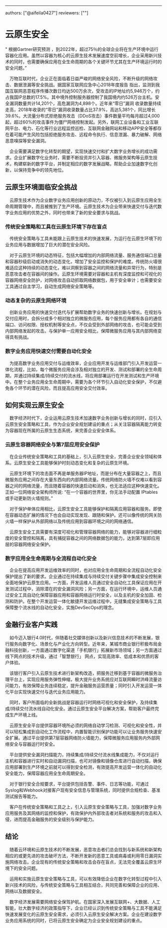 ---
authors: ["@aifeila0427"]
reviewers: [""]

# 云原生安全
 " 根据Gartner研究预测 ，到2022年，超过75％的全球企业将在生产环境中运行容器化应用。虽然以容器为核心的云原生技术发展速度空前增长，企业采用新兴技术的同时，也需要确保应用在全生命周期的各个关键环节尤其在生产环境运行时的安全问题。”

&emsp;万物互联时代，企业正在面临着日益严峻的网络安全风险，不断升级的网络攻击、数据泄漏等安全挑战。据国家互联网应急中心2018年度报告 指出，监测到我国互联网恶意程序传播次数日均达500万余次，受攻击的IP地址约5,946万个，约占我国IP总数的17.5%。其中境外控制服务器控制了我国境内约526万台主机。安全漏洞数量共计14,201个，高危漏洞为4,898个。近年来“零日”漏洞 收录数量持续走高，2018年收录的“零日”漏洞收录数量占比37.9%，高达5,381个，同比增长39.6%。大流量分布式拒绝服务攻击（DDoS攻击）事件数量平均每月超过4,000起，超过60%的攻击事件为僵尸网络控制发起。另外，联网工业设备和工业互联网平台、电力、石化等行业远程监控巡检、互联网金融网站和移动APP安全等都存在着可能产生风险包括拒绝服务攻击、远程命令执行、信息泄漏、暴力破解、网络恶意嗅探等安全漏洞。

&emsp;企业需要满足数字化转型的期望，实现快速交付和扩大数字业务增长的成功需求。企业扩展数字化业务时，需要不断投资并引入容器、微服务架构等云原生技术，构建崭新的数字平台，并制定相应的数字发展战略，帮助企业加速数字化创新，以保持竞争中的领先地位。

## 云原生环境面临安全挑战
&emsp;云原生技术作为企业数字业务应用创新的原动力，不仅被引入到云原生应用全生命周期管理中，而且被推到了生产环境。云原生技术为企业带来快速交付与迭代数字业务应用的优势之外，同时也带来了新的安全要求与挑战。

### 传统安全策略和工具在云原生环境下存在盲点
&emsp;传统安全策略与工具未能跟上云原生技术的快速发展，为运行在云原生环境下的业务应用与数据增加了巨大的潜在安全风险。

&emsp;对于云原生环境的动态特征，包括大幅增加的内部网络流量、服务通信端口总量和容器秒级启动或消失的动态变化，增加了安全监控和保护的难度。传统防火墙很难适应这种持续的动态变化，难以洞察到容器之间的网络流量和异常行为，特别是恶意攻击者在容器间的操作。云原生环境需要对容器和主机有深度监控和可视化的容器网络安全防护，对网络攻击自动抓取网络数据包，用于安全审计；也需要安全工具通过自主学习，自动生成网络安全策略等。

### 动态复杂的云原生网络环境
&emsp;创新业务应用的快速交付迭代与扩展帮助数字业务的快速创新与增长。在规划与交付应用时，会拆分成多个相对独立的微服务应用，每个服务应用都有各自的通信端口、访问权限、授权机制等安全点，不仅会受到外部网络的攻击，也可能会受到内部网络发起的攻击。与保护单一应用安全相比，保障微服务应用与其内部网络变得具有挑战。

### 数字业务应用快速交付需要自动化安全
&emsp;为提高数字业务应用交付与运维效率，企业应用开发与运维部门引入开发运营一体化流程，比如，每个微服务应用会涉及相对独立的开发、测试和部署的全生命周期，并通过持续集成/持续交付的流水线，将应用部署运行在开发测试和生产环境中。在整个业务应用全生命周期中，需要为各个环节引入自动化安全保护，不仅避免各个环节的潜在风险，而且提高应用安全交付效率。

## 如何实现云原生安全
&emsp;数字经济时代下，企业运用云原生技术加速数字业务创新与增长的同时，应引入云原生安全策略和工具，作为企业安全规划建设的重点；从关注容器隔离能力转变为容器现在所属的云原生生态系统，来完善企业安全体系。

### 云原生容器网络安全与第7层应用安全保护
&emsp;在企业传统安全策略和工具的基础上，引入云原生安全，完善企业安全领域和体系。云原生安全工具能够保护时刻动态变化和复杂的云原生环境。

&emsp;云原生环境下的攻击面不再是单服务器IP地址，而是分布在大量容器之上，而且微服务应用之间存在大量东西向的内部网络流量。传统网络防火墙不仅难以看到容器之间的网络流量，而且随着容器的快速启动和消失，也无法适应这种快速变化。正如一位网络安全架构师所说: “在一个容器的世界里，你无法手动配置 IPtables 或手动更新防火墙规则。”

&emsp;对于保护单体应用相比，云原生安全工具能够保护和隔离应用容器和服务。即使在容器动态扩展的情况下也会自动实现发现、跟随和保护。还可以像传统的网关防火墙一样保护从外部网络以及传统应用到容器环境之间的网络通信。

&emsp;云原生安全工具需要有深度可视化和管理容器网络的能力，能够对容器进行细粒度的安全管控和隔离，具有捕捉容器之间的网络数据包的能力，达到第7层即应用层的容器网络安全保护。

### 数字应用全生命周期与全流程自动化安全
&emsp;企业在提高应用开发运维效率的同时，也对应用全生命周期和全流程自动化安全保护提出了新的要求。企业通过在持续集成与持续交付关键步骤中集成安全控制来全面地保护云原生应用。一方面，开发运维人员通过安全自动化工具保证应用在开发测试过程中，消除潜在的安全漏洞风险；另一方面，在运行环境中，运维人员通过安全工具自动化保障容器应用和容器网络运行时安全，以及主机的安全加固、检测和防护。在整个开发运营一体化敏捷开发运维过程中，无缝集成安全策略与工具保障整个流水线的自动化安全，实施DevSecOps的理念。

## 金融行业客户实践
&emsp;如今迈入银行4.0时代，伴随着社交媒体创新以及新兴信息技术的不断发展，银行服务向数字化、场景化与产业化方向转型。近年来，某城市商业银行积极布局金融科技创新，一方面通过数字化渠道「手机银行」拓展新市场领域；另一方面通过线下网点的技术升级，通过「智慧银行」 网点，实现高效率、低成本和优质的客户体验。

&emsp;该银行客户引入云原生技术进行新架构改造，把服务迁移到基于容器的微服务治理平台上，实现应用服务弹性伸缩，极大提升业务系统应对互联网瞬时洪峰流量访问能力，有效保障业务连续稳定，提升金融服务运营质量；同时引入开发运营一体化平台实现快速交付与迭代业务应用能力。

&emsp;同时，客户所面临的全新挑战是容器运行时网络可视化和安全保护，及持续集成/持续交付流水线自动化安全。通过云原生安全平台解决方案，帮助客户最终完成生产环境上线。

&emsp;云原生安全平台提供容器环境所必须的网络自动学习检测、可视化和安全性，并可以轻松集成到自动化工作流程中，内置智能识别保护功能可以让业务服务快速安全扩展。通过平台提供第7层容器网络防火墙能力，保障微服务应用服务内外部网络安全与容器运行时安全。

&emsp;平台提供安全漏洞扫描能力，持续集成/持续交付流水线集成能力，不仅对运行主机和容器进行实时和自动漏洞扫描，也可对镜像和镜像仓库进行自动扫描，确保应用部署到生产环境之前就可以得到安全检测，有效提高开发运营一体化的自动化安全能力，保障容器应用全生命周期安全。

&emsp;对于银行安全合规要求，平台提供包括告警、事件、日志等功能，可通过Syslog和Webhook对接客户现有安全信息与管理系统，同时提供合规检查、基准测试报告等能力。

&emsp;客户在传统安全策略和工具之上，引入云原生安全策略与工具，加强对数字业务应用服务及其网络的监控和保护，有效保护内外部攻击者对系统和服务的攻击和入侵，进而提高金融服务的安全级别与保护能力。


## 结论
&emsp;随着云环境和云原生技术的不断发展，恶意攻击者们总会找到与新系统和新架构相应的或更先进的攻击破坏方法，不断开发新的恶意工具或病毒或利用零日漏洞实施网络攻击。企业现有的传统安全策略和攻击会存在盲点，无法完全覆盖云原生环境下的安全问题。

&emsp;运用和实施云原生安全策略与工具，可以有效降低企业在数字化转型过程中引入新兴技术的风险，与传统安全策略与工具相互结合，共同完善和保障企业的应用、网络以及数据安全。

&emsp;数字经济发展需要网络安全保驾护航。在国家深入发展互联网+、大数据、人工智能，壮大数字经济的政策指导下，企业已经认识到传统安全策略与工具不能满足快速发展变化的云原生安全需求，必须引入云原生安全解决方案。企业在建设数字业务应用系统的同时，已将云原生安全确定为企业安全规划建设的重点。